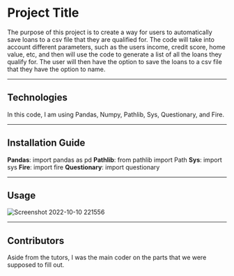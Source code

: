 # Project Title

The purpose of this project is to create a way for users to automatically save loans to a csv file that they are qualified for. The code will take into account different parameters, such as the users income, credit score, home value, etc, and then will use the code to generate a list of all the loans they qualify for. The user will then have the option to save the loans to a csv file that they have the option to name. 

---

## Technologies

In this code, I am using Pandas, Numpy, Pathlib, Sys, Questionary, and Fire. 

---

## Installation Guide

**Pandas**: import pandas as pd
**Pathlib**: from pathlib import Path
**Sys**: import sys
**Fire**: import fire
**Questionary**: import questionary

---

## Usage

![Screenshot 2022-10-10 221556](https://user-images.githubusercontent.com/107731703/195004024-4fe0754b-491d-4cf0-aa97-ccd0fed28c9e.png)

---

## Contributors

Aside from the tutors, I was the main coder on the parts that we were supposed to fill out.
